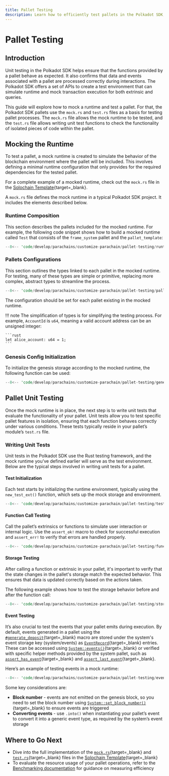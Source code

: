 ```yaml
---
title: Pallet Testing
description: Learn how to efficiently test pallets in the Polkadot SDK, ensuring the reliability and security of your pallets operations.
---
```


# Pallet Testing

## Introduction

Unit testing in the Polkadot SDK helps ensure that the functions provided by a pallet behave as expected. It also confirms that data and events associated with a pallet are processed correctly during interactions. The Polkadot SDK offers a set of APIs to create a test environment that can simulate runtime and mock transaction execution for both extrinsic and queries.

This guide will explore how to mock a runtime and test a pallet. For that, the Polkadot SDK pallets use the `mock.rs` and `test.rs` files as a basis for testing pallet processes. The `mock.rs` file allows the mock runtime to be tested, and the `test.rs` file allows writing unit test functions to check the functionality of isolated pieces of code within the pallet.

## Mocking the Runtime

To test a pallet, a mock runtime is created to simulate the behavior of the blockchain environment where the pallet will be included. This involves defining a minimal runtime configuration that only provides for the required dependencies for the tested pallet. 

For a complete example of a mocked runtime, check out the `mock.rs` file in the [Solochain Template](https://github.com/paritytech/polkadot-sdk/blob/polkadot-stable2412/templates/solochain/pallets/template/src/mock.rs){target=\_blank}.

A `mock.rs` file defines the mock runtime in a typical Polkadot SDK project. It includes the elements described below.


### Runtime Composition

This section describes the pallets included for the mocked runtime. For example, the following code snippet shows how to build a mocked runtime called `Test` that consists of the `frame_system` pallet and the `pallet_template`:

```rust
--8<-- 'code/develop/parachains/customize-parachain/pallet-testing/runtime-composition.rs'
```

###  Pallets Configurations

This section outlines the types linked to each pallet in the mocked runtime. For testing, many of these types are simple or primitive, replacing more complex, abstract types to streamline the process.

```rust
--8<-- 'code/develop/parachains/customize-parachain/pallet-testing/pallets-configurations.rs'
```

The configuration should be set for each pallet existing in the mocked runtime.

!!! note
    The simplification of types is for simplifying the testing process. For example, `AccountId` is `u64`, meaning a valid account address can be an unsigned integer:

    ```rust
    let alice_account: u64 = 1;
    ```

### Genesis Config Initialization

To initialize the genesis storage according to the mocked runtime, the following function can be used:

```rust
--8<-- 'code/develop/parachains/customize-parachain/pallet-testing/genesis-config-initialization.rs'
```

## Pallet Unit Testing

Once the mock runtime is in place, the next step is to write unit tests that evaluate the functionality of your pallet. Unit tests allow you to test specific pallet features in isolation, ensuring that each function behaves correctly under various conditions. These tests typically reside in your pallet’s module’s `test.rs` file.

### Writing Unit Tests

Unit tests in the Polkadot SDK use the Rust testing framework, and the mock runtime you’ve defined earlier will serve as the test environment. Below are the typical steps involved in writing unit tests for a pallet.

#### Test Initialization

Each test starts by initializing the runtime environment, typically using the `new_test_ext()` function, which sets up the mock storage and environment.

```rust
--8<-- 'code/develop/parachains/customize-parachain/pallet-testing/test-initialization.rs'
```

#### Function Call Testing

Call the pallet’s extrinsics or functions to simulate user interaction or internal logic. Use the `assert_ok!` macro to check for successful execution and `assert_err!` to verify that errors are handled properly.

```rust
--8<-- 'code/develop/parachains/customize-parachain/pallet-testing/function-call-testing.rs'
```

#### Storage Testing

After calling a function or extrinsic in your pallet, it's important to verify that the state changes in the pallet's storage match the expected behavior. This ensures that data is updated correctly based on the actions taken.

The following example shows how to test the storage behavior before and after the function call:

```rust
--8<-- 'code/develop/parachains/customize-parachain/pallet-testing/storage-testing.rs'
```

#### Event Testing

It’s also crucial to test the events that your pallet emits during execution. By default, events generated in a pallet using the [`#generate_deposit`](https://paritytech.github.io/polkadot-sdk/master/frame_support/pallet_macros/attr.generate_deposit.html){target=\_blank} macro are stored under the system's event storage key (system/events) as [`EventRecord`](https://paritytech.github.io/polkadot-sdk/master/frame_system/struct.EventRecord.html){target=\_blank} entries. These can be accessed using [`System::events()`](https://paritytech.github.io/polkadot-sdk/master/frame_system/pallet/struct.Pallet.html#method.events){target=\_blank} or verified with specific helper methods provided by the system pallet, such as [`assert_has_event`](https://paritytech.github.io/polkadot-sdk/master/frame_system/pallet/struct.Pallet.html#method.assert_has_event){target=\_blank} and [`assert_last_event`](https://paritytech.github.io/polkadot-sdk/master/frame_system/pallet/struct.Pallet.html#method.assert_last_event){target=\_blank}.

Here’s an example of testing events in a mock runtime:

```rust
--8<-- 'code/develop/parachains/customize-parachain/pallet-testing/event-testing.rs'
```

Some key considerations are:

- **Block number** - events are not emitted on the genesis block, so you need to set the block number using [`System::set_block_number()`](https://paritytech.github.io/polkadot-sdk/master/frame_system/pallet/struct.Pallet.html#method.set_block_number){target=\_blank} to ensure events are triggered
- **Converting events** - use `.into()` when instantiating your pallet’s event to convert it into a generic event type, as required by the system’s event storage

## Where to Go Next

- Dive into the full implementation of the [`mock.rs`](https://github.com/paritytech/polkadot-sdk/blob/polkadot-stable2412/templates/solochain/pallets/template/src/mock.rs){target=\_blank} and [`test.rs`](https://github.com/paritytech/polkadot-sdk/blob/polkadot-stable2412/templates/solochain/pallets/template/src/tests.rs){target=\_blank} files in the [Solochain Template](https://github.com/paritytech/polkadot-sdk/tree/polkadot-stable2412/templates/solochain){target=_blank}
- To evaluate the resource usage of your pallet operations, refer to the [Benchmarking documentation](/develop/parachains/customize-parachain/benchmarking/) for guidance on measuring efficiency